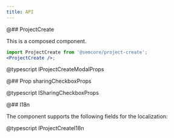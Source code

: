 ```yaml
---
title: API
---
```


@## ProjectCreate

This is a composed component.

```jsx
import ProjectCreate from '@semcore/project-create';
<ProjectCreate />;
```

@typescript IProjectCreateModalProps

@## Prop sharingCheckboxProps

@typescript ISharingCheckboxProps

@## I18n

The component supports the following fields for the localization:

@typescript IProjectCreateI18n
